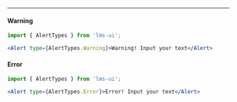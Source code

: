 ---

#### Warning

```jsx
import { AlertTypes } from 'lms-ui';

<Alert type={AlertTypes.Warning}>Warning! Input your text</Alert>
```

#### Error

```jsx
import { AlertTypes } from 'lms-ui';

<Alert type={AlertTypes.Error}>Error! Input your text</Alert>
```
